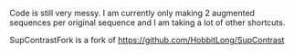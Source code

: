 Code is still very messy.
I am currently only making 2 augmented sequences per original sequence and I am taking a lot of other shortcuts.

SupContrastFork is a fork of https://github.com/HobbitLong/SupContrast
